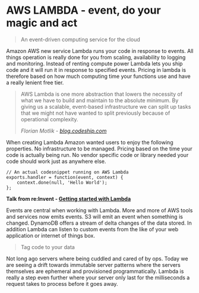 # AWS LAMBDA - event, do your magic and act

> An event-driven computing service for the cloud

Amazon AWS new service Lambda runs your code in response to events. All things operation is really done for you from scaling, availability to logging and monitoring. Instead of renting compute power Lambda lets you ship code and it will run it in response to specified events. Pricing in lambda is therefore based on how much computing time your functions use and have a really lenient free tier.

<!-- -->
>AWS Lambda is one more abstraction that lowers the necessity of what we have to build and maintain to the absolute minimum. By giving us a scalable, event-based infrastructure we can split up tasks that we might not have wanted to split previously because of operational complexity.
>
> *Florian Motlik - [blog.codeship.com](http://blog.codeship.com/aws-lambda-introduction/?utm_source=CodeshipNewsletter&utm_medium=newsletter&utm_campaign=AWS)*


When creating Lambda Amazon wanted users to enjoy the following properties. No infrastructure to be managed. Pricing based on the time your code is actually being run. No vendor specific code or library needed your code should work just as anywhere else.

    // An actual codesnippet running on AWS Lambda
    exports.handler = function(event, context) {
        context.done(null, 'Hello World');
    };


**Talk from re:Invent - [Getting started with Lambda](https://www.youtube.com/watch?v=UFj27laTWQA)**

Events are central when working with Lambda. More and more of AWS tools and services now emits events. S3 will emit an event when something is changed. DynamoDB offers a stream of delta changes of the data stored. In addition Lambda can listen to custom events from the like of your web application or internet of things box.

<!-- -->
> Tag code to your data

Not long ago servers where being cuddled and cared of by ops. Today we are seeing a drift towards immutable server patterns where the servers themselves are ephemeral and provisioned programmatically. Lambda is really a step even further where your server only last for the milliseconds a request takes to process before it goes away. 
